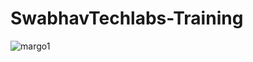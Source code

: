 # SwabhavTechlabs-Training
![margo1](https://user-images.githubusercontent.com/34396255/45915504-94b1d900-be73-11e8-87ee-417ef8e0ae8b.png)
